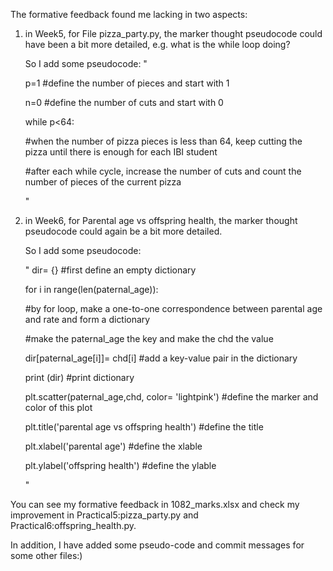 The formative feedback found me lacking in two aspects:


1. in Week5, for File pizza_party.py, the marker thought pseudocode could have been a bit more detailed, e.g. what is the while loop doing?
   
   So I add some pseudocode:
      "
      
      p=1 #define the number of pieces and start with 1
      
      n=0 #define the number of cuts and start with 0
      
      while p<64: 
      
      #when the number of pizza pieces is less than 64, keep cutting the pizza until there is enough for each IBI student
      
      #after each while cycle, increase the number of cuts and count the number of pieces of the current pizza
      
      "


2. in Week6, for Parental age vs offspring health, the marker thought pseudocode could again be a bit more detailed.
  
   So I add some pseudocode:
      
      "
      dir= {} #first define an empty dictionary
      
      for i in range(len(paternal_age)): 
      
      #by for loop, make a one-to-one correspondence between parental age and rate and form a dictionary
      
      #make the paternal_age the key and make the chd the value
      
      dir[paternal_age[i]]= chd[i] #add a key-value pair in the dictionary
      
      print (dir) #print dictionary

      
      plt.scatter(paternal_age,chd, color= 'lightpink') #define the marker and color of this plot
      
      plt.title('parental age vs offspring health') #define the title
      
      plt.xlabel('parental age') #define the xlable
      
      plt.ylabel('offspring health') #define the ylable
      
      "


You can see my formative feedback in 1082_marks.xlsx and check my improvement in Practical5:pizza_party.py and Practical6:offspring_health.py.


In addition, I have added some pseudo-code and commit messages for some other files:)

